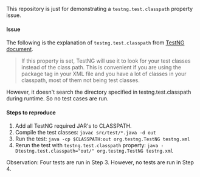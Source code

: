 This repository is just for demonstrating a `testng.test.classpath` property issue.

#### Issue

The following is the explanation of `testng.test.classpath` from [TestNG document](http://testng.org/doc/documentation-main.html#running-testng).
> If this property is set, TestNG will use it to look for your test classes instead of the class path. This is convenient if you are using the package tag in your XML file and you have a lot of classes in your classpath, most of them not being test classes.

However, it doesn't search the directory specified in testng.test.classpath during runtime. So no test cases are run.


#### Steps to reproduce

1. Add all TestNG required JAR's to CLASSPATH.
2. Compile the test classes: `javac src/test/*.java -d out`
3. Run the test: `java -cp $CLASSPATH:out org.testng.TestNG testng.xml`
4. Rerun the test with `testng.test.classpath` property: `java -Dtestng.test.classpath="out/" org.testng.TestNG testng.xml`


Observation: Four tests are run in Step 3. However, no tests are run in Step 4.


